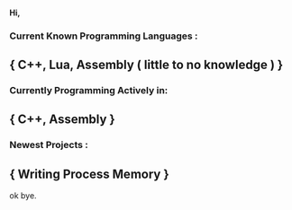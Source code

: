 #### Hi,
### Current Known Programming Languages :
## { C++, Lua, Assembly ( little to no knowledge ) }
### Currently Programming Actively in:
## { C++, Assembly }

### Newest Projects :
## { Writing Process Memory }

ok bye.
